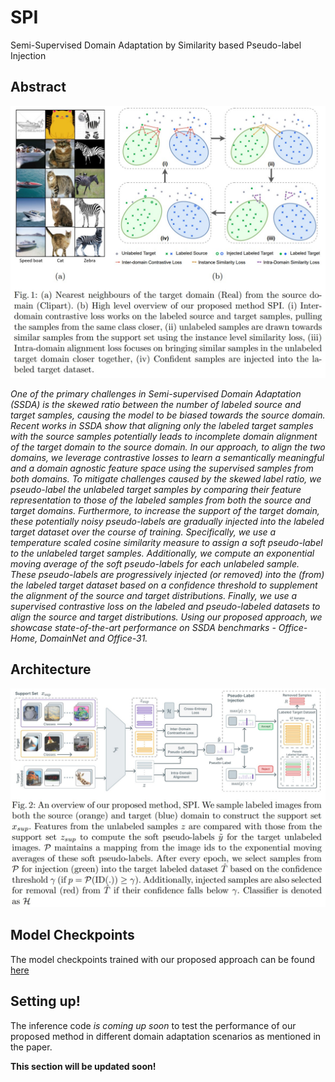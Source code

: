 # SPI
Semi-Supervised Domain Adaptation by Similarity based Pseudo-label Injection


## Abstract

![fig1](assets/Fig1.jpg)

*One of the primary challenges in Semi-supervised Domain
Adaptation (SSDA) is the skewed ratio between the number of labeled
source and target samples, causing the model to be biased towards the
source domain. Recent works in SSDA show that aligning only the labeled
target samples with the source samples potentially leads to incomplete
domain alignment of the target domain to the source domain. In our approach, to align the two domains, we leverage contrastive losses to learn
a semantically meaningful and a domain agnostic feature space using the
supervised samples from both domains. To mitigate challenges caused by
the skewed label ratio, we pseudo-label the unlabeled target samples by
comparing their feature representation to those of the labeled samples
from both the source and target domains. Furthermore, to increase the
support of the target domain, these potentially noisy pseudo-labels are
gradually injected into the labeled target dataset over the course of training. Specifically, we use a temperature scaled cosine similarity measure
to assign a soft pseudo-label to the unlabeled target samples. Additionally, we compute an exponential moving average of the soft pseudo-labels
for each unlabeled sample. These pseudo-labels are progressively injected
(or removed) into the (from) the labeled target dataset based on a confidence threshold to supplement the alignment of the source and target
distributions. Finally, we use a supervised contrastive loss on the labeled
and pseudo-labeled datasets to align the source and target distributions.
Using our proposed approach, we showcase state-of-the-art performance
on SSDA benchmarks - Office-Home, DomainNet and Office-31.*

## Architecture

![Architecture](assets/Fig2.jpg)

## Model Checkpoints

The model checkpoints trained with our proposed approach can be found [here](https://iiitaphyd-my.sharepoint.com/:f:/g/personal/abhay_rawat_research_iiit_ac_in/Ehm320UHwf5Dmxy_jjwQZW4BDSuuBb1o4hn2-gwLLZHQrQ?e=qzAO7K) 


## Setting up!

The inference code *is coming up soon* to test the performance of our proposed method in different domain adaptation scenarios as mentioned in the paper.

**This section will be updated soon!**

